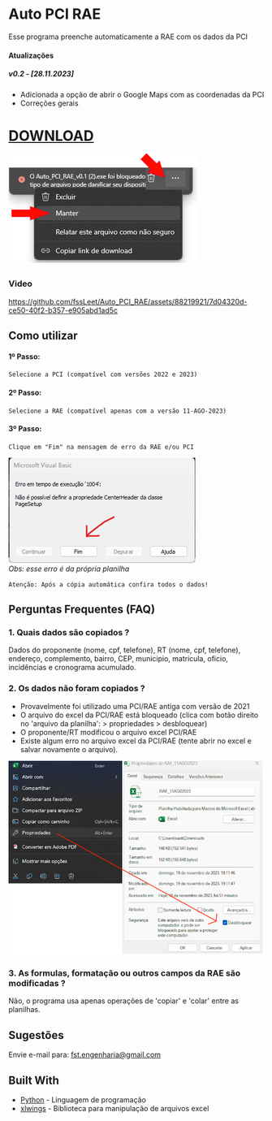 # Auto PCI RAE

Esse programa preenche automaticamente a RAE com os dados da PCI

#### Atualizações
##### v0.2 - [28.11.2023]
*  Adicionada a opção de abrir o Google Maps com as coordenadas da PCI
*  Correções gerais


# [DOWNLOAD](https://github.com/fssLeet/Auto_PCI_RAE/releases/download/download/Auto_PCI_RAE_v0.1.exe)
![Erro Download](img/download.png)

### Video
https://github.com/fssLeet/Auto_PCI_RAE/assets/88219921/7d04320d-ce50-40f2-b357-e905abd1ad5c



## Como utilizar

#### 1º Passo: 
```
Selecione a PCI (compatível com versões 2022 e 2023)
```
#### 2º Passo:
```
Selecione a RAE (compatível apenas com a versão 11-AGO-2023)
```
#### 3º Passo:
```
Clique em "Fim" na mensagem de erro da RAE e/ou PCI
```
![Erro Fim](img/fim.png)
<br>*Obs: esse erro é da própria planilha* 
```
Atenção: Após a cópia automática confira todos o dados!
```

## Perguntas Frequentes (FAQ)

### 1. Quais dados são copiados ?

Dados do proponente (nome, cpf, telefone), RT (nome, cpf, telefone), endereço, complemento, bairro, CEP, municipio, matricula, oficio, incidências e cronograma acumulado.

### 2. Os dados não foram copiados ?

* Provavelmente foi utilizado uma PCI/RAE antiga com versão de 2021 
* O arquivo do excel da PCI/RAE está bloqueado (clica com botão direito no 'arquivo da planilha': > propriedades > desbloquear)
* O proponente/RT modificou o arquivo excel PCI/RAE
* Existe algum erro no arquivo excel da PCI/RAE (tente abrir no excel e salvar novamente o arquivo).

![Desbloquear](img/desbloquear.png)

### 3. As formulas, formatação ou outros campos da RAE são modificadas ?

Não, o programa usa apenas operações de 'copiar' e 'colar' entre as planilhas.

## Sugestões

Envie e-mail para: fst.engenharia@gmail.com

## Built With

* [Python](https://www.python.org/) - Linguagem de programação
* [xlwings](https://www.xlwings.org/) - Biblioteca para manipulação de arquivos excel
